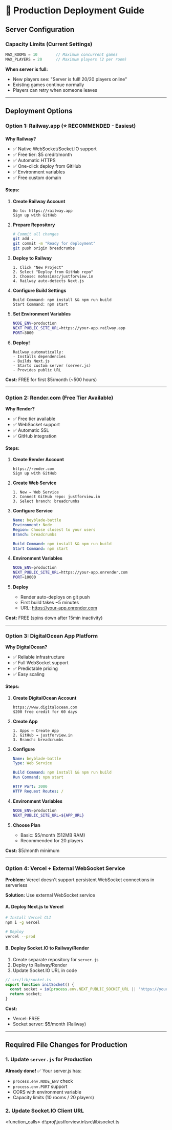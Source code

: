# 🚀 Production Deployment Guide

## Server Configuration

### Capacity Limits (Current Settings)
```javascript
MAX_ROOMS = 10        // Maximum concurrent games
MAX_PLAYERS = 20      // Maximum players (2 per room)
```

**When server is full:**
- New players see: "Server is full! 20/20 players online"
- Existing games continue normally
- Players can retry when someone leaves

---

## Deployment Options

### Option 1: Railway.app (⭐ RECOMMENDED - Easiest)

**Why Railway?**
- ✅ Native WebSocket/Socket.IO support
- ✅ Free tier: $5 credit/month
- ✅ Automatic HTTPS
- ✅ One-click deploy from GitHub
- ✅ Environment variables
- ✅ Free custom domain

#### Steps:

1. **Create Railway Account**
   ```
   Go to: https://railway.app
   Sign up with GitHub
   ```

2. **Prepare Repository**
   ```bash
   # Commit all changes
   git add .
   git commit -m "Ready for deployment"
   git push origin breadcrumbs
   ```

3. **Deploy to Railway**
   ```
   1. Click "New Project"
   2. Select "Deploy from GitHub repo"
   3. Choose: mohasinac/justforview.in
   4. Railway auto-detects Next.js
   ```

4. **Configure Build Settings**
   ```
   Build Command: npm install && npm run build
   Start Command: npm start
   ```

5. **Set Environment Variables**
   ```bash
   NODE_ENV=production
   NEXT_PUBLIC_SITE_URL=https://your-app.railway.app
   PORT=3000
   ```

6. **Deploy!**
   ```
   Railway automatically:
   - Installs dependencies
   - Builds Next.js
   - Starts custom server (server.js)
   - Provides public URL
   ```

**Cost:** FREE for first $5/month (~500 hours)

---

### Option 2: Render.com (Free Tier Available)

**Why Render?**
- ✅ Free tier available
- ✅ WebSocket support
- ✅ Automatic SSL
- ✅ GitHub integration

#### Steps:

1. **Create Render Account**
   ```
   https://render.com
   Sign up with GitHub
   ```

2. **Create Web Service**
   ```
   1. New → Web Service
   2. Connect GitHub repo: justforview.in
   3. Select branch: breadcrumbs
   ```

3. **Configure Service**
   ```yaml
   Name: beyblade-battle
   Environment: Node
   Region: Choose closest to your users
   Branch: breadcrumbs
   
   Build Command: npm install && npm run build
   Start Command: npm start
   ```

4. **Environment Variables**
   ```bash
   NODE_ENV=production
   NEXT_PUBLIC_SITE_URL=https://your-app.onrender.com
   PORT=10000
   ```

5. **Deploy**
   - Render auto-deploys on git push
   - First build takes ~5 minutes
   - URL: https://your-app.onrender.com

**Cost:** FREE (spins down after 15min inactivity)

---

### Option 3: DigitalOcean App Platform

**Why DigitalOcean?**
- ✅ Reliable infrastructure
- ✅ Full WebSocket support
- ✅ Predictable pricing
- ✅ Easy scaling

#### Steps:

1. **Create DigitalOcean Account**
   ```
   https://www.digitalocean.com
   $200 free credit for 60 days
   ```

2. **Create App**
   ```
   1. Apps → Create App
   2. GitHub → justforview.in
   3. Branch: breadcrumbs
   ```

3. **Configure**
   ```yaml
   Name: beyblade-battle
   Type: Web Service
   
   Build Command: npm install && npm run build
   Run Command: npm start
   
   HTTP Port: 3000
   HTTP Request Routes: /
   ```

4. **Environment Variables**
   ```bash
   NODE_ENV=production
   NEXT_PUBLIC_SITE_URL=${APP_URL}
   ```

5. **Choose Plan**
   - Basic: $5/month (512MB RAM)
   - Recommended for 20 players

**Cost:** $5/month minimum

---

### Option 4: Vercel + External WebSocket Service

**Problem:** Vercel doesn't support persistent WebSocket connections in serverless

**Solution:** Use external WebSocket service

#### A. Deploy Next.js to Vercel
```bash
# Install Vercel CLI
npm i -g vercel

# Deploy
vercel --prod
```

#### B. Deploy Socket.IO to Railway/Render
1. Create separate repository for `server.js`
2. Deploy to Railway/Render
3. Update Socket.IO URL in code

```typescript
// src/lib/socket.ts
export function initSocket() {
  const socket = io(process.env.NEXT_PUBLIC_SOCKET_URL || 'https://your-socket-server.railway.app');
  return socket;
}
```

**Cost:** 
- Vercel: FREE
- Socket server: $5/month (Railway)

---

## Required File Changes for Production

### 1. Update `server.js` for Production

**Already done!** ✅ Your server.js has:
- `process.env.NODE_ENV` check
- `process.env.PORT` support
- CORS with environment variable
- Capacity limits (10 rooms / 20 players)

### 2. Update Socket.IO Client URL

<function_calls>
<invoke name="read_file">
<parameter name="filePath">d:\proj\justforview.in\src\lib\socket.ts

